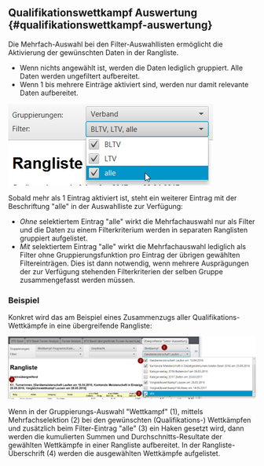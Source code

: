 ## Qualifikationswettkampf Auswertung {#qualifikationswettkampf-auswertung}

Die Mehrfach-Auswahl bei den Filter-Auswahllisten ermöglicht die Aktivierung der gewünschten Daten in der Rangliste.
- Wenn nichts angewählt ist, werden die Daten lediglich gruppiert. Alle Daten werden ungefiltert aufbereitet.
- Wenn 1 bis mehrere Einträge aktiviert sind, werden nur damit relevante Daten aufbereitet.

![](/assets/rangliste-extended-filter-detail.png)

Sobald mehr als 1 Eintrag aktiviert ist, steht ein weiterer Eintrag mit der Beschriftung "alle" in der Auswahlliste zur Verfügung:
- *Ohne* selektiertem Eintrag "alle" wirkt die Mehrfachauswahl nur als Filter und die Daten zu einem Filterkriterium werden in separaten Ranglisten gruppiert aufgelistet.
- *Mit* selektiertem Eintrag "alle" wirkt die Mehrfachauswahl lediglich als Filter ohne Gruppierungsfunktion pro Eintrag der übrigen gewählten Filtereinträgen. Dies ist dann notwendig, wenn mehrere Ausprägungen der zur Verfügung stehenden Filterkriterien der selben Gruppe zusammengefasst werden müssen.

### Beispiel

Konkret wird das am Beispiel eines Zusammenzugs aller Qualifikations-Wettkämpfe in eine übergreifende Rangliste:

![](/assets/rangliste-extended-filter.png)

Wenn in der Gruppierungs-Auswahl "Wettkampf" (1), mittels Mehrfachselektion (2) bei den gewünschten (Qualifikations-) Wettkämpfen und zusätzlich beim Filter-Eintrag "alle" (3) ein Haken gesetzt wird, dann werden die kumulierten Summen und Durchschnitts-Resultate der gewählten Wettkämpfe in einer Rangliste aufbereitet.
In der Rangliste-Überschrift (4) werden die ausgewählten Wettkämpfe aufgelistet.
